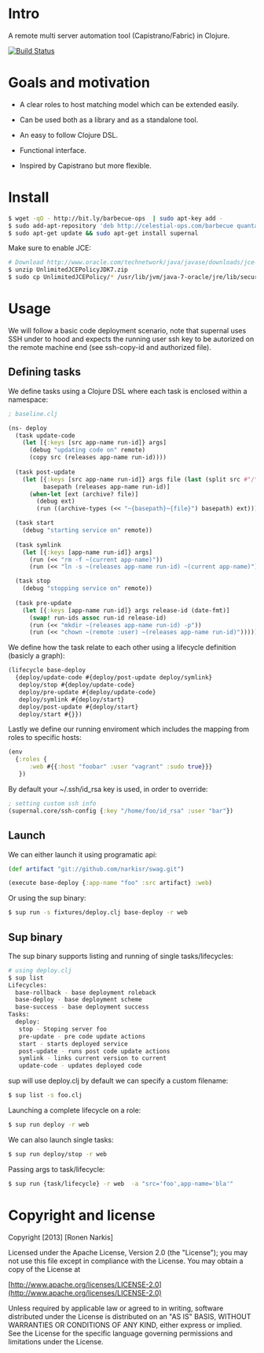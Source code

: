 # Intro

A remote multi server automation tool (Capistrano/Fabric) in Clojure.


[![Build Status](https://travis-ci.org/celestial-ops/supernal.png)](https://travis-ci.org/celestial-ops/supernal)

# Goals and motivation
 
 * A clear roles to host matching model which can be extended easily.
 
 * Can be used both as a library and as a standalone tool.

 * An easy to follow Clojure DSL. 

 * Functional interface.

 * Inspired by Capistrano but more flexible.

# Install 

```bash 
$ wget -qO - http://bit.ly/barbecue-ops  | sudo apt-key add -
$ sudo add-apt-repository 'deb http://celestial-ops.com/barbecue quantal main'
$ sudo apt-get update && sudo apt-get install supernal
```

Make sure to enable JCE:

```bash
# Download http://www.oracle.com/technetwork/java/javase/downloads/jce-7-download-432124.html
$ unzip UnlimitedJCEPolicyJDK7.zip
$ sudo cp UnlimitedJCEPolicy/* /usr/lib/jvm/java-7-oracle/jre/lib/security/
```

# Usage

We will follow a basic code deployment scenario, note that supernal uses SSH under to hood and expects the running user ssh key to be autorized on the remote machine end (see ssh-copy-id and authorized file).

## Defining tasks

We define tasks using a Clojure DSL where each task is enclosed within a namespace:

```clojure
; baseline.clj

(ns- deploy 
  (task update-code
    (let [{:keys [src app-name run-id]} args]
      (debug "updating code on" remote) 
      (copy src (releases app-name run-id)))) 
 
  (task post-update
    (let [{:keys [src app-name run-id]} args file (last (split src #"/")) 
          basepath (releases app-name run-id)]
      (when-let [ext (archive? file)]
        (debug ext)
        (run ((archive-types (<< "~{basepath}~{file}") basepath) ext)))))

  (task start 
    (debug "starting service on" remote)) 
 
  (task symlink
    (let [{:keys [app-name run-id]} args]
      (run (<< "rm -f ~(current app-name)"))
      (run (<< "ln -s ~(releases app-name run-id) ~(current app-name)"))))

  (task stop
    (debug "stopping service on" remote))
     
  (task pre-update
    (let [{:keys [app-name run-id]} args release-id (date-fmt)]
      (swap! run-ids assoc run-id release-id)
      (run (<< "mkdir ~(releases app-name run-id) -p"))
      (run (<< "chown ~(remote :user) ~(releases app-name run-id)"))))) 
```

We define how the task relate to each other using a lifecycle definition (basicly a graph):

```clojure
(lifecycle base-deploy
  {deploy/update-code #{deploy/post-update deploy/symlink}
   deploy/stop #{deploy/update-code}
   deploy/pre-update #{deploy/update-code}
   deploy/symlink #{deploy/start} 
   deploy/post-update #{deploy/start}
   deploy/start #{}})
```

Lastly we define our running enviroment which includes the mapping from roles to specific hosts:

```clojure
(env 
  {:roles {
      :web #{{:host "foobar" :user "vagrant" :sudo true}}}
   })

```

By default your ~/.ssh/id_rsa key is used, in order to override:

```clojure
; setting custom ssh info
(supernal.core/ssh-config {:key "/home/foo/id_rsa" :user "bar"})
```


## Launch
We can either launch it using programatic api:

```clojure
(def artifact "git://github.com/narkisr/swag.git")

(execute base-deploy {:app-name "foo" :src artifact} :web)
```

Or using the sup binary:

```bash
$ sup run -s fixtures/deploy.clj base-deploy -r web
```

## Sup binary

The sup binary supports listing and running of single tasks/lifecycles:

```bash 
# using deploy.clj 
$ sup list 
Lifecycles:
  base-rollback - base deployment roleback
  base-deploy - base deployment scheme
  base-success - base deployment success
Tasks:
  deploy:
   stop - Stoping server foo
   pre-update - pre code update actions
   start - starts deployed service
   post-update - runs post code update actions
   symlink - links current version to current
   update-code - updates deployed code
```

sup will use deploy.clj by default we can specify a custom filename:

```bash
$ sup list -s foo.clj
```

Launching a complete lifecycle on a role:

```bash 
$ sup run deploy -r web 
```

We can also launch single tasks:

```bash
$ sup run deploy/stop -r web 
```

Passing args to task/lifecycle:

```bash
$ sup run {task/lifecycle} -r web  -a "src='foo',app-name='bla'"
```

# Copyright and license

Copyright [2013] [Ronen Narkis]

Licensed under the Apache License, Version 2.0 (the "License");
you may not use this file except in compliance with the License.
You may obtain a copy of the License at

  [http://www.apache.org/licenses/LICENSE-2.0](http://www.apache.org/licenses/LICENSE-2.0)

Unless required by applicable law or agreed to in writing, software
distributed under the License is distributed on an "AS IS" BASIS,
WITHOUT WARRANTIES OR CONDITIONS OF ANY KIND, either express or implied.
See the License for the specific language governing permissions and
limitations under the License.
